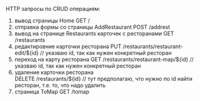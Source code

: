 HTTP запросы по CRUD операциям:

1.  вывод страницы Home
    GET /
2.  отправка формы со страницы AddRestaurant
    POST /addrest
3.  вывод на странице Restaurants карточек с ресторанами
    GET /restaurants
4.  редактировние карточки ресторана
    PUT /restaurants/restaurant-edit/${id} // указваю id, так как нужен конкретный ресторан
5.  переход на карту ресторана
    GET /restaurants/restaurant-map/${id} // указваю id, так как нужен конкретный ресторан
6.  удаление карточки ресторана  
    DELETE /restaurants/${id} // тут предполагаю, что нужно по id найти ресторан, т.е. то, что надо удалить
7.  страница ToMap
    GET /tomap
